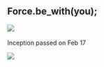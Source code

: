 ## Force.be_with(you);


![](https://i.imgur.com/IYQ9WYt.jpg)
&nbsp;

Inception passed on Feb 17

![](https://i.imgur.com/w2XPjaZ.png)



